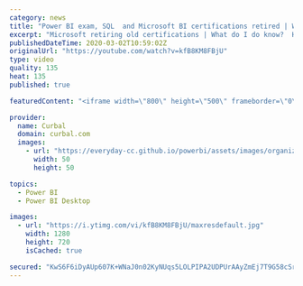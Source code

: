 ```yaml
---
category: news
title: "Power BI exam, SQL  and Microsoft BI certifications retired | WHAT DO I DO NOW?"
excerpt: "Microsoft retiring old certifications | What do I do know?  Have you heard that microsoft is retiring the SQL and BI certifications as well as the Power BI and Excel exams by June 30th, 2020?  In this video I will explain what is going on, answer the most common questions and showing a path forward in"
publishedDateTime: 2020-03-02T10:59:02Z
originalUrl: "https://youtube.com/watch?v=kfB8KM8FBjU"
type: video
quality: 135
heat: 135
published: true

featuredContent: "<iframe width=\"800\" height=\"500\" frameborder=\"0\" src=\"https://www.youtube.com/embed/kfB8KM8FBjU\" allow=\"accelerometer; autoplay; encrypted-media; gyroscope; picture-in-picture\" allowfullscreen></iframe>"

provider:
  name: Curbal
  domain: curbal.com
  images:
    - url: "https://everyday-cc.github.io/powerbi/assets/images/organizations/curbal.com-50x50.jpg"
      width: 50
      height: 50

topics:
  - Power BI
  - Power BI Desktop

images:
  - url: "https://i.ytimg.com/vi/kfB8KM8FBjU/maxresdefault.jpg"
    width: 1280
    height: 720
    isCached: true

secured: "KwS6F6iDyAUp607K+WNaJ0n02KyNUqs5LOLPIPA2UDPUrAAyZmEj7T9G58cSr3EIHdpMQvGK5rS7WyDMCiDD8517fhIaRsLFN4yuJIDSY5vowr1g6WwVARNwcaDU4PVkcZMX0osZJOQOhHkp+lqNtt+obY481sJ8F5oHkDalyQiqV7/C/LPSyBykWaP51urOUPc++tjl8ciwdy58FbTUYdm2u73g0AQDySb3aMcCG+uJxYOznYqwESOSEDT5pOxrh0kkS83DrCMuxhGI7kwCkB9CUQ3HBCXGPjdy5P7MInwzCHSg7RX+DM+2rNa90iRhAPQXrNaSSKs8Ns4Ylg+iPhkni6si9gpoBC+lRI2yfU86NrkoCsRhPT4WvoI3N/jw1hOUYhh6LWJNgEgs9rPFPZpQ7o1Yccuh81Qu5EAvwLhRtiophJBVxHiyI8tWwR0p;qn1iq/0VYcd3mO/VbMDSOQ=="
---
```


